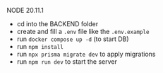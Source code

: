 NODE 20.11.1

- cd into the BACKEND folder
- create and fill a `.env` file like the `.env.example`
- run `docker compose up -d` (to start DB)
- run `npm install`
- run `npx prisma migrate dev` to apply migrations
- run `npm run dev` to start the server
